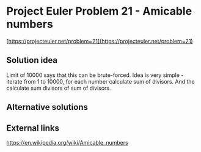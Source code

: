 # Project Euler Problem 21 - Amicable numbers

[https://projecteuler.net/problem=21](https://projecteuler.net/problem=21)

## Solution idea

Limit of 10000 says that this can be brute-forced.
Idea is very simple - iterate from 1 to 10000, for each number calculate sum of divisors. And the calculate sum divisors of sum of divisors.

## Alternative solutions

## External links

https://en.wikipedia.org/wiki/Amicable_numbers
